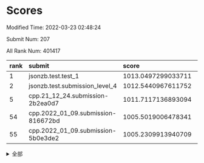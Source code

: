 # Scores

Modified Time: 2022-03-23 02:48:24

Submit Num: 207

All Rank Num: 401417

| rank |               submit               |       score        |       sigma        | pk_num |
| :--- | :--------------------------------- | :----------------- | :----------------- | :----- |
| 1    | jsonzb.test.test_1                 | 1013.0497299033711 | 0.8013024929268662 | 7751   |
| 2    | jsonzb.test.submission_level_4     | 1012.5440967611752 | 0.8109831933111874 | 7756   |
| 5    | cpp.21_12_24.submission-2b2ea0d7   | 1011.7117136893094 | 0.7865547600865941 | 7760   |
| 54   | cpp.2022_01_09.submission-816672bd | 1005.5019006478341 | 0.733222030180383  | 7757   |
| 55   | cpp.2022_01_09.submission-5b0e3de2 | 1005.2309913940709 | 0.7237586921474113 | 7758   |


<details>
<summary>全部</summary>

| rank |                 submit                 |       score        |       sigma        | pk_num |
| :--- | :------------------------------------- | :----------------- | :----------------- | :----- |
| 1    | jsonzb.test.test_1                     | 1013.0497299033711 | 0.8013024929268662 | 7751   |
| 2    | jsonzb.test.submission_level_4         | 1012.5440967611752 | 0.8109831933111874 | 7756   |
| 3    | gobigger.level_3.submission_level_3_40 | 1012.0850936166265 | 0.7986861188483674 | 7756   |
| 4    | gobigger.level_3.submission_level_3_33 | 1011.9726640699076 | 0.7868354538589286 | 7753   |
| 5    | cpp.21_12_24.submission-2b2ea0d7       | 1011.7117136893094 | 0.7865547600865941 | 7760   |
| 6    | gobigger.level_3.submission_level_3_43 | 1011.4527206646007 | 0.7831125703856219 | 7757   |
| 7    | gobigger.level_3.submission_level_3_24 | 1011.3700768140892 | 0.7942975108132072 | 7756   |
| 8    | gobigger.level_3.submission_level_3_15 | 1011.1881378738763 | 0.7786903574822147 | 7758   |
| 9    | gobigger.level_3.submission_level_3_36 | 1011.0731030389447 | 0.757056358630528  | 7758   |
| 10   | gobigger.level_3.submission_level_3_30 | 1010.8907008015767 | 0.7627885503026897 | 7761   |
| 11   | gobigger.level_3.submission_level_3_5  | 1010.7571268542738 | 0.7603921733195982 | 7761   |
| 12   | gobigger.level_3.submission_level_3_29 | 1010.6085847685426 | 0.7397663185950346 | 7756   |
| 13   | gobigger.level_3.submission_level_3_39 | 1010.597629743034  | 0.7783151320740127 | 7760   |
| 14   | gobigger.level_3.submission_level_3_14 | 1010.5077511023377 | 0.7629000255318639 | 7752   |
| 15   | gobigger.level_3.submission_level_3_34 | 1010.4756024125642 | 0.7825165573217787 | 7753   |
| 16   | gobigger.level_3.submission_level_3_48 | 1010.4106238307259 | 0.7551868184506397 | 7761   |
| 17   | gobigger.level_3.submission_level_3_10 | 1010.4005714790429 | 0.7571321608039149 | 7757   |
| 18   | gobigger.level_3.submission_level_3_49 | 1010.3879718812013 | 0.752290407893627  | 7757   |
| 19   | gobigger.level_3.submission_level_3_3  | 1010.3533128064852 | 0.775546480090415  | 7757   |
| 20   | gobigger.level_3.submission_level_3_26 | 1010.2830394320788 | 0.7649839818707347 | 7754   |
| 21   | gobigger.level_3.submission_level_3_18 | 1010.2796284446143 | 0.7627494633760201 | 7757   |
| 22   | gobigger.level_3.submission_level_3_47 | 1010.2267668210172 | 0.7559460736012508 | 7758   |
| 23   | gobigger.level_3.submission_level_3_44 | 1010.2008145479315 | 0.7690483306012706 | 7758   |
| 24   | gobigger.level_3.submission_level_3_9  | 1010.1496825557314 | 0.7702032633398743 | 7759   |
| 25   | gobigger.level_3.submission_level_3_16 | 1010.1018657759133 | 0.756708555188298  | 7759   |
| 26   | gobigger.level_3.submission_level_3_22 | 1009.9837275362107 | 0.7602565790130703 | 7756   |
| 27   | gobigger.level_3.submission_level_3_1  | 1009.9580531941781 | 0.7576363572987992 | 7755   |
| 28   | gobigger.level_3.submission_level_3_27 | 1009.9037663660123 | 0.7374754562256925 | 7761   |
| 29   | gobigger.level_3.submission_level_3_37 | 1009.8519030751459 | 0.7520653406123948 | 7760   |
| 30   | gobigger.level_3.submission_level_3_11 | 1009.8346132004675 | 0.7575484520762776 | 7753   |
| 31   | gobigger.level_3.submission_level_3_25 | 1009.7402630594261 | 0.7485401962422187 | 7757   |
| 32   | gobigger.level_3.submission_level_3_46 | 1009.6867578407014 | 0.749709342256933  | 7755   |
| 33   | gobigger.level_3.submission_level_3_4  | 1009.6748478694903 | 0.7500307874643748 | 7757   |
| 34   | gobigger.level_3.submission_level_3_0  | 1009.6469003831937 | 0.7328028404625194 | 7756   |
| 35   | gobigger.level_3.submission_level_3_41 | 1009.5950770270696 | 0.7590720331580408 | 7757   |
| 36   | gobigger.level_3.submission_level_3_19 | 1009.5734704913982 | 0.7609291180027477 | 7755   |
| 37   | gobigger.level_3.submission_level_3_20 | 1009.5572775512471 | 0.7503193139770695 | 7754   |
| 38   | gobigger.level_3.submission_level_3_6  | 1009.4923122819812 | 0.7719554638762098 | 7756   |
| 39   | gobigger.level_3.submission_level_3_2  | 1009.4893773587629 | 0.7896407069497451 | 7757   |
| 40   | gobigger.level_3.submission_level_3_32 | 1009.4144179561849 | 0.7765573890426412 | 7756   |
| 41   | gobigger.level_3.submission_level_3_28 | 1009.3576859898797 | 0.7420617382729785 | 7760   |
| 42   | gobigger.level_3.submission_level_3_8  | 1009.335514659587  | 0.7502313743268618 | 7759   |
| 43   | gobigger.level_3.submission_level_3_13 | 1009.3122120410036 | 0.7422677808704147 | 7754   |
| 44   | gobigger.level_3.submission_level_3_31 | 1009.2044894778004 | 0.7503400706105142 | 7760   |
| 45   | gobigger.level_3.submission_level_3_35 | 1009.1878926353352 | 0.731741680297928  | 7757   |
| 46   | gobigger.level_3.submission_level_3_23 | 1009.0902237572107 | 0.7481306498486301 | 7762   |
| 47   | gobigger.level_3.submission_level_3_17 | 1008.9686634174196 | 0.7418401108694584 | 7755   |
| 48   | gobigger.level_3.submission_level_3_42 | 1008.9379950109734 | 0.7772974298237154 | 7756   |
| 49   | gobigger.level_3.submission_level_3_45 | 1008.7648356770814 | 0.7443242062410673 | 7760   |
| 50   | gobigger.level_3.submission_level_3_7  | 1008.7532972320221 | 0.751931552406797  | 7762   |
| 51   | gobigger.level_3.submission_level_3_12 | 1008.7354660883376 | 0.7496001251446294 | 7758   |
| 52   | gobigger.level_3.submission_level_3_38 | 1008.7248141162412 | 0.7536665796273039 | 7754   |
| 53   | gobigger.level_3.submission_level_3_21 | 1008.7065928894451 | 0.7592170701042947 | 7758   |
| 54   | cpp.2022_01_09.submission-816672bd     | 1005.5019006478341 | 0.733222030180383  | 7757   |
| 55   | cpp.2022_01_09.submission-5b0e3de2     | 1005.2309913940709 | 0.7237586921474113 | 7758   |
| 56   | gobigger.level_1.submission_level_1_12 | 1004.7293734991352 | 0.7305169865090666 | 7759   |
| 57   | gobigger.level_1.submission_level_1_42 | 1004.6815366865889 | 0.714428568595479  | 7755   |
| 58   | gobigger.level_1.submission_level_1_5  | 1004.4207446256355 | 0.7210777497887453 | 7762   |
| 59   | gobigger.level_1.submission_level_1_8  | 1004.4049957183104 | 0.7162021321870738 | 7755   |
| 60   | gobigger.level_1.submission_level_1_15 | 1004.0441793310831 | 0.7275370272283352 | 7761   |
| 61   | gobigger.level_1.submission_level_1_7  | 1004.0015180386207 | 0.7168888804866129 | 7750   |
| 62   | gobigger.level_1.submission_level_1_29 | 1003.96914216042   | 0.716484395520326  | 7761   |
| 63   | gobigger.level_1.submission_level_1_44 | 1003.9655520966552 | 0.7281388101652261 | 7761   |
| 64   | gobigger.level_1.submission_level_1_26 | 1003.9030349607875 | 0.7180724341136052 | 7756   |
| 65   | gobigger.level_1.submission_level_1_13 | 1003.8630725223234 | 0.7097046722410655 | 7756   |
| 66   | gobigger.level_1.submission_level_1_27 | 1003.8556121610308 | 0.7242193548636754 | 7762   |
| 67   | gobigger.level_1.submission_level_1_23 | 1003.8480874673355 | 0.717721851180969  | 7756   |
| 68   | gobigger.level_1.submission_level_1_33 | 1003.7571054573995 | 0.7121554765845042 | 7759   |
| 69   | gobigger.level_1.submission_level_1_32 | 1003.6971390861909 | 0.7156006319908808 | 7758   |
| 70   | gobigger.level_1.submission_level_1_16 | 1003.6792043984627 | 0.7253228938012513 | 7758   |
| 71   | gobigger.level_1.submission_level_1_30 | 1003.6505347783207 | 0.7305252646815995 | 7749   |
| 72   | gobigger.level_1.submission_level_1_41 | 1003.5843734210088 | 0.705174484667645  | 7750   |
| 73   | gobigger.level_1.submission_level_1_22 | 1003.5683210596188 | 0.7181933037692239 | 7756   |
| 74   | gobigger.level_1.submission_level_1_1  | 1003.4925891041778 | 0.7214687797968056 | 7755   |
| 75   | gobigger.level_1.submission_level_1_35 | 1003.4828933926249 | 0.7234811177773967 | 7758   |
| 76   | gobigger.level_1.submission_level_1_2  | 1003.4765667853164 | 0.7115198681296432 | 7754   |
| 77   | gobigger.level_1.submission_level_1_3  | 1003.452080266558  | 0.7222179748314368 | 7756   |
| 78   | gobigger.level_1.submission_level_1_46 | 1003.4494218441013 | 0.7141334512293896 | 7751   |
| 79   | gobigger.level_1.submission_level_1_20 | 1003.4311834682919 | 0.7233752641472653 | 7753   |
| 80   | gobigger.level_1.submission_level_1_19 | 1003.3990547919781 | 0.7093246175308424 | 7757   |
| 81   | gobigger.level_1.submission_level_1_34 | 1003.3516726744491 | 0.7149631215430501 | 7754   |
| 82   | gobigger.level_1.submission_level_1_9  | 1003.3290908412246 | 0.7000362171808189 | 7763   |
| 83   | gobigger.level_1.submission_level_1_28 | 1003.3207820789945 | 0.7138443383023847 | 7750   |
| 84   | gobigger.level_1.submission_level_1_40 | 1003.3087350231267 | 0.7166218396064641 | 7752   |
| 85   | gobigger.level_1.submission_level_1_6  | 1003.2358632853807 | 0.7055481063951339 | 7759   |
| 86   | gobigger.level_1.submission_level_1_21 | 1003.2125103553756 | 0.7286734037758499 | 7754   |
| 87   | gobigger.level_1.submission_level_1_36 | 1003.1747128048204 | 0.7133743060284022 | 7756   |
| 88   | gobigger.level_1.submission_level_1_17 | 1003.0925238847099 | 0.7169666372306107 | 7756   |
| 89   | gobigger.level_1.submission_level_1_48 | 1003.0713527474229 | 0.7046789242621198 | 7757   |
| 90   | gobigger.level_1.submission_level_1_25 | 1003.0694920710883 | 0.7222408101663179 | 7762   |
| 91   | gobigger.level_1.submission_level_1_38 | 1003.036814682217  | 0.7283356787306238 | 7758   |
| 92   | gobigger.level_1.submission_level_1_47 | 1002.8904631310767 | 0.7221240900938959 | 7764   |
| 93   | gobigger.level_1.submission_level_1_14 | 1002.8165297904901 | 0.7149552341603241 | 7758   |
| 94   | gobigger.level_1.submission_level_1_43 | 1002.8066279667821 | 0.7140135015414993 | 7755   |
| 95   | gobigger.level_1.submission_level_1_24 | 1002.7437106864724 | 0.7136958118771819 | 7755   |
| 96   | gobigger.level_1.submission_level_1_39 | 1002.733707644801  | 0.7115183394876265 | 7761   |
| 97   | gobigger.level_1.submission_level_1_37 | 1002.7050124175809 | 0.7200751782641494 | 7758   |
| 98   | gobigger.level_1.submission_level_1_0  | 1002.6446102496611 | 0.7107883867342313 | 7754   |
| 99   | gobigger.level_1.submission_level_1_18 | 1002.5131739376925 | 0.7163239922873331 | 7757   |
| 100  | gobigger.level_1.submission_level_1_4  | 1002.3491673937382 | 0.7231104741702086 | 7758   |
| 101  | gobigger.level_1.submission_level_1_45 | 1002.3111206604626 | 0.7095247646636506 | 7757   |
| 102  | gobigger.level_1.submission_level_1_49 | 1002.2800248764593 | 0.7128166758893163 | 7760   |
| 103  | gobigger.level_1.submission_level_1_10 | 1002.1968276462203 | 0.7122610815468199 | 7750   |
| 104  | gobigger.level_1.submission_level_1_11 | 1001.9142916449345 | 0.7147194640218513 | 7756   |
| 105  | gobigger.level_1.submission_level_1_31 | 1001.9141503193196 | 0.7145132218131839 | 7758   |
| 106  | gobigger.random.submission_random_2    | 997.3603882339492  | 0.7097493562282935 | 7758   |
| 107  | gobigger.random.submission_random_1    | 997.2818248060554  | 0.699405130760596  | 7755   |
| 108  | gobigger.random.submission_random_21   | 997.1697351723678  | 0.7104740795739946 | 7758   |
| 109  | gobigger.random.submission_random_47   | 997.1175207448347  | 0.7100538573284843 | 7755   |
| 110  | gobigger.random.submission_random_10   | 997.1123103829347  | 0.7253620350152281 | 7756   |
| 111  | gobigger.random.submission_random_45   | 997.0523730800737  | 0.717277555356219  | 7755   |
| 112  | gobigger.random.submission_random_19   | 996.9191911321454  | 0.7147373310341157 | 7762   |
| 113  | gobigger.random.submission_random_44   | 996.8759430145525  | 0.706971628928336  | 7757   |
| 114  | gobigger.random.submission_random_28   | 996.8556930768948  | 0.716483341903093  | 7758   |
| 115  | gobigger.random.submission_random_20   | 996.7715768066654  | 0.7125892970081221 | 7755   |
| 116  | gobigger.random.submission_random_41   | 996.7616192387515  | 0.7124753209098676 | 7751   |
| 117  | gobigger.random.submission_random_15   | 996.6986950229191  | 0.7259288014506736 | 7757   |
| 118  | gobigger.random.submission_random_6    | 996.6444815611586  | 0.7107297779985691 | 7759   |
| 119  | gobigger.random.submission_random_32   | 996.5485268982904  | 0.713939481050372  | 7758   |
| 120  | gobigger.random.submission_random_31   | 996.5225282466067  | 0.7079295929442493 | 7759   |
| 121  | gobigger.random.submission_random_49   | 996.4276574042841  | 0.698727822390853  | 7756   |
| 122  | gobigger.random.submission_random_8    | 996.3993974143314  | 0.7147086406544617 | 7754   |
| 123  | gobigger.random.submission_random_3    | 996.385402715907   | 0.7080713329586247 | 7755   |
| 124  | gobigger.random.submission_random_40   | 996.3638656720747  | 0.7162446728992158 | 7755   |
| 125  | gobigger.random.submission_random_43   | 996.3125671465062  | 0.7085020735657072 | 7747   |
| 126  | gobigger.random.submission_random_4    | 996.2854529382685  | 0.7136016833314718 | 7757   |
| 127  | gobigger.random.submission_random_16   | 996.2608471745453  | 0.7084178859214858 | 7757   |
| 128  | gobigger.random.submission_random_48   | 996.1269522822595  | 0.7387567190445721 | 7757   |
| 129  | gobigger.random.submission_random_38   | 996.1225694338086  | 0.7106374605822388 | 7758   |
| 130  | gobigger.random.submission_random_27   | 995.9979269525265  | 0.7096781299248814 | 7760   |
| 131  | gobigger.random.submission_random_25   | 995.952706062886   | 0.7060783631768299 | 7749   |
| 132  | gobigger.random.submission_random_42   | 995.9481276578801  | 0.7154938833873494 | 7759   |
| 133  | gobigger.random.submission_random_29   | 995.9195110750948  | 0.7066103634045622 | 7757   |
| 134  | gobigger.random.submission_random_9    | 995.8771300925645  | 0.704045206952233  | 7755   |
| 135  | gobigger.random.submission_random_14   | 995.8325171181469  | 0.7204138520058324 | 7753   |
| 136  | gobigger.random.submission_random_35   | 995.8037535103604  | 0.7142009085485357 | 7759   |
| 137  | gobigger.random.submission_random_17   | 995.7888261626691  | 0.708016008457192  | 7761   |
| 138  | gobigger.random.submission_random_18   | 995.7847719985434  | 0.7165912789744826 | 7757   |
| 139  | gobigger.random.submission_random_39   | 995.7760993173762  | 0.7144461096370369 | 7753   |
| 140  | gobigger.random.submission_random_36   | 995.7683126339078  | 0.7108098523601077 | 7762   |
| 141  | gobigger.random.submission_random_22   | 995.7448275373234  | 0.7136500902093941 | 7756   |
| 142  | gobigger.random.submission_random_5    | 995.7298052224315  | 0.7223877574165118 | 7757   |
| 143  | gobigger.random.submission_random_26   | 995.7003403120203  | 0.7117087103781197 | 7759   |
| 144  | gobigger.random.submission_random_33   | 995.6130147339939  | 0.7059559939556475 | 7754   |
| 145  | gobigger.random.submission_random_0    | 995.6100528644092  | 0.707860928287884  | 7756   |
| 146  | gobigger.random.submission_random_13   | 995.5623929656153  | 0.7298784214075299 | 7760   |
| 147  | gobigger.random.submission_random_7    | 995.4740031539438  | 0.7140946232256868 | 7757   |
| 148  | gobigger.random.submission_random_12   | 995.4701843164178  | 0.7191466903011895 | 7757   |
| 149  | gobigger.random.submission_random_30   | 995.3591351253838  | 0.7273219007944024 | 7761   |
| 150  | gobigger.random.submission_random_46   | 995.2697812200146  | 0.7177918338104885 | 7756   |
| 151  | gobigger.random.submission_random_11   | 995.1552785546567  | 0.7115097477189525 | 7759   |
| 152  | gobigger.random.submission_random_34   | 995.1302927130714  | 0.7300344860315658 | 7756   |
| 153  | gobigger.random.submission_random_24   | 995.1286968471093  | 0.7272235456274878 | 7756   |
| 154  | gobigger.random.submission_random_37   | 994.5792355264923  | 0.7206099982711495 | 7756   |
| 155  | gobigger.random.submission_random_23   | 994.4350124144011  | 0.7146687053657814 | 7758   |
| 156  | gobigger.level_2.submission_level_2_3  | 994.1742054065802  | 0.7258560106135898 | 7760   |
| 157  | gobigger.level_2.submission_level_2_2  | 993.6147432210036  | 0.7398478454196875 | 7750   |
| 158  | gobigger.level_2.submission_level_2_37 | 993.4523859915864  | 0.7301457075548907 | 7759   |
| 159  | gobigger.level_2.submission_level_2_15 | 993.4060059051019  | 0.7364948489776482 | 7760   |
| 160  | gobigger.level_2.submission_level_2_33 | 993.3793571109238  | 0.7419625013986834 | 7757   |
| 161  | gobigger.level_2.submission_level_2_41 | 993.29630712903    | 0.7299217771107123 | 7754   |
| 162  | gobigger.level_2.submission_level_2_7  | 993.1819083311589  | 0.7315479836219738 | 7753   |
| 163  | gobigger.level_2.submission_level_2_13 | 993.0584343207838  | 0.7351149149753639 | 7761   |
| 164  | gobigger.level_2.submission_level_2_19 | 993.0353675854144  | 0.7331509606204062 | 7754   |
| 165  | gobigger.level_2.submission_level_2_16 | 992.954347350619   | 0.7337471432917355 | 7757   |
| 166  | gobigger.level_2.submission_level_2_44 | 992.8285179475141  | 0.730267086925144  | 7759   |
| 167  | gobigger.level_2.submission_level_2_49 | 992.7417398113138  | 0.7448814643441625 | 7754   |
| 168  | gobigger.level_2.submission_level_2_21 | 992.5737622357339  | 0.7234050377008591 | 7760   |
| 169  | gobigger.level_2.submission_level_2_45 | 992.3737504739686  | 0.7402221952046503 | 7756   |
| 170  | gobigger.level_2.submission_level_2_14 | 992.3155455667694  | 0.7582002473575277 | 7755   |
| 171  | gobigger.level_2.submission_level_2_23 | 992.3121667398807  | 0.7597197056661505 | 7750   |
| 172  | gobigger.level_2.submission_level_2_10 | 992.2400758726557  | 0.7387818718694241 | 7756   |
| 173  | gobigger.level_2.submission_level_2_4  | 992.2234028787879  | 0.7384739412010591 | 7752   |
| 174  | gobigger.level_2.submission_level_2_26 | 992.2222191851056  | 0.7472321378844315 | 7760   |
| 175  | gobigger.level_2.submission_level_2_32 | 992.2057338775835  | 0.7585243456585631 | 7759   |
| 176  | gobigger.level_2.submission_level_2_35 | 992.0778568069486  | 0.7377462435309688 | 7760   |
| 177  | gobigger.level_2.submission_level_2_36 | 992.0569835763164  | 0.7519841004929085 | 7759   |
| 178  | gobigger.level_2.submission_level_2_12 | 991.9725494082128  | 0.7464783194182769 | 7761   |
| 179  | gobigger.level_2.submission_level_2_48 | 991.9136888367501  | 0.7254945933468698 | 7763   |
| 180  | gobigger.level_2.submission_level_2_17 | 991.8762063720363  | 0.7540097034153506 | 7761   |
| 181  | gobigger.level_2.submission_level_2_20 | 991.8637684738874  | 0.753795288895007  | 7756   |
| 182  | gobigger.level_2.submission_level_2_25 | 991.8198847002246  | 0.7490374939605109 | 7754   |
| 183  | gobigger.level_2.submission_level_2_24 | 991.7525910778645  | 0.7448232803203276 | 7757   |
| 184  | gobigger.level_2.submission_level_2_46 | 991.7476777204812  | 0.756752137651564  | 7756   |
| 185  | gobigger.level_2.submission_level_2_39 | 991.7236261721058  | 0.7610903074965776 | 7758   |
| 186  | gobigger.level_2.submission_level_2_47 | 991.6996625500262  | 0.7276061424289186 | 7758   |
| 187  | gobigger.level_2.submission_level_2_18 | 991.6656765687358  | 0.7514089304999687 | 7755   |
| 188  | gobigger.level_2.submission_level_2_0  | 991.6629880761008  | 0.7399936506534771 | 7755   |
| 189  | gobigger.level_2.submission_level_2_34 | 991.6595562101122  | 0.7417879623235341 | 7756   |
| 190  | gobigger.level_2.submission_level_2_30 | 991.4765749705022  | 0.7433806776864065 | 7755   |
| 191  | gobigger.level_2.submission_level_2_29 | 991.4577217936796  | 0.7626297676454574 | 7760   |
| 192  | gobigger.level_2.submission_level_2_42 | 991.3944582840193  | 0.7634380398182892 | 7754   |
| 193  | gobigger.level_2.submission_level_2_5  | 991.3587466627495  | 0.752618556960935  | 7764   |
| 194  | gobigger.level_2.submission_level_2_38 | 991.3154923890305  | 0.7431615299165192 | 7763   |
| 195  | gobigger.level_2.submission_level_2_9  | 991.1513687806099  | 0.7440377411360033 | 7756   |
| 196  | gobigger.level_2.submission_level_2_11 | 991.1501519066308  | 0.7643018276861487 | 7754   |
| 197  | gobigger.level_2.submission_level_2_1  | 991.1147965532527  | 0.7422614743367411 | 7753   |
| 198  | gobigger.level_2.submission_level_2_8  | 991.0534254967237  | 0.7636043617451407 | 7763   |
| 199  | gobigger.level_2.submission_level_2_40 | 991.0420744493351  | 0.7541857894386249 | 7759   |
| 200  | gobigger.level_2.submission_level_2_31 | 991.0208078308544  | 0.747412044088477  | 7758   |
| 201  | gobigger.level_2.submission_level_2_43 | 990.9768499437325  | 0.7442590531634045 | 7753   |
| 202  | gobigger.level_2.submission_level_2_6  | 990.9471957069676  | 0.7551769795626794 | 7751   |
| 203  | gobigger.level_2.submission_level_2_22 | 990.8948191960512  | 0.7679099165134045 | 7759   |
| 204  | gobigger.level_2.submission_level_2_28 | 990.1736565039135  | 0.7815905631727369 | 7755   |
| 205  | gobigger.level_2.submission_level_2_27 | 990.0549047953195  | 0.7749453338473571 | 7755   |
| 206  | gobigger.none.submission_none_0        | 979.2371941395396  | 1.2124907891261247 | 7763   |
| 207  | gobigger.none.submission_none_1        | 975.8857696617533  | 1.4667046502575674 | 7759   |

</details>